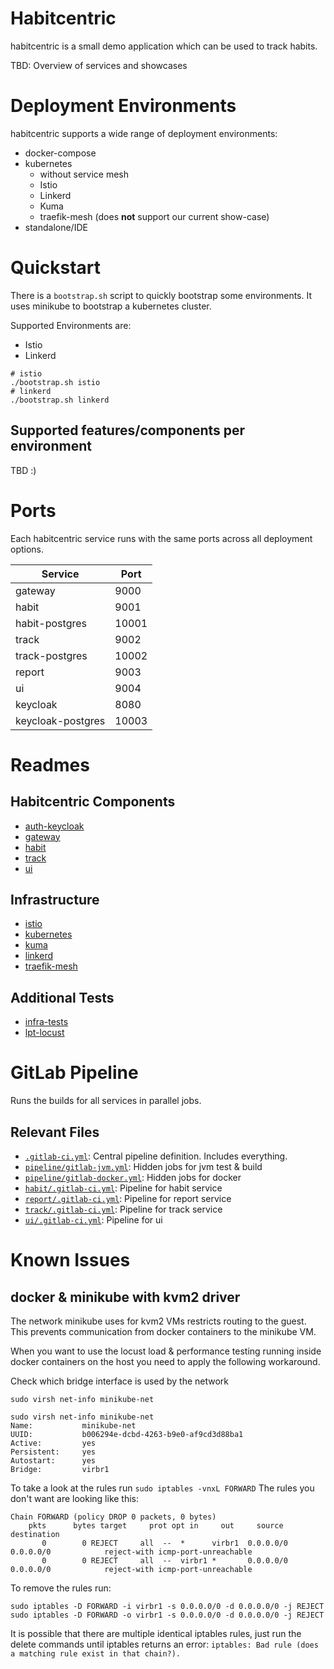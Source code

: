 # Habitcentric

habitcentric is a small demo application which can be used to track habits.

TBD: Overview of services and showcases

# Deployment Environments

habitcentric supports a wide range of deployment environments:

- docker-compose
- kubernetes
    - without service mesh
    - Istio
    - Linkerd
    - Kuma
    - traefik-mesh (does **not** support our current show-case)
- standalone/IDE

# Quickstart

There is a `bootstrap.sh` script to quickly bootstrap some environments.
It uses minikube to bootstrap a kubernetes cluster.

Supported Environments are:

- Istio
- Linkerd

```shell
# istio
./bootstrap.sh istio
# linkerd
./bootstrap.sh linkerd
```

## Supported features/components per environment

TBD :)

# Ports

Each habitcentric service runs with the same ports across all deployment options.

| Service           | Port  |
|-------------------|-------|
| gateway           | 9000  |
| habit             | 9001  |
| habit-postgres    | 10001 |
| track             | 9002  |
| track-postgres    | 10002 |
| report            | 9003  |
| ui                | 9004  |
| keycloak          | 8080  |
| keycloak-postgres | 10003 |

# Readmes

## Habitcentric Components

- [auth-keycloak](services/auth-keycloak/README.md)
- [gateway](services/gateway/README.md)
- [habit](services/abit/README.md)
- [track](services/track/README.md)
- [ui](services/ui/README.md)

## Infrastructure

- [istio](infrastructure/istio/README.md)
- [kubernetes](infrastructure/kubernetes/README.md)
- [kuma](infrastructure/kuma/README.md)
- [linkerd](infrastructure/linkerd/README.md)
- [traefik-mesh](infrastructure/traefik-mesh/README.md)

## Additional Tests

- [infra-tests](test/infra/README.md)
- [lpt-locust](test/lpt-locust/README.md)

# GitLab Pipeline

Runs the builds for all services in parallel jobs.

## Relevant Files

- [`.gitlab-ci.yml`](.gitlab-ci.yml): Central pipeline definition. Includes everything.
- [`pipeline/gitlab-jvm.yml`](pipeline/gitlab-jvm.yml): Hidden jobs for jvm test & build
- [`pipeline/gitlab-docker.yml`](pipeline/gitlab-docker.yml): Hidden jobs for docker
- [`habit/.gitlab-ci.yml`](habit/.gitlab-ci.yml): Pipeline for habit service
- [`report/.gitlab-ci.yml`](report/.gitlab-ci.yml): Pipeline for report service
- [`track/.gitlab-ci.yml`](track/.gitlab-ci.yml): Pipeline for track service
- [`ui/.gitlab-ci.yml`](ui/.gitlab-ci.yml): Pipeline for ui

# Known Issues

## docker & minikube with kvm2 driver

The network minikube uses for kvm2 VMs restricts routing to the guest. This prevents communication
from docker containers to the minikube VM.

When you want to use the locust load & performance testing running inside docker containers on the
host you need to apply the following workaround.

Check which bridge interface is used by the network

```shell
sudo virsh net-info minikube-net
```

```
sudo virsh net-info minikube-net
Name:           minikube-net
UUID:           b006294e-dcbd-4263-b9e0-af9cd3d88ba1
Active:         yes
Persistent:     yes
Autostart:      yes
Bridge:         virbr1
```

To take a look at the rules run `sudo iptables -vnxL FORWARD`
The rules you don't want are looking like this:

```
Chain FORWARD (policy DROP 0 packets, 0 bytes)
    pkts      bytes target     prot opt in     out     source               destination
       0        0 REJECT     all  --  *      virbr1  0.0.0.0/0            0.0.0.0/0            reject-with icmp-port-unreachable
       0        0 REJECT     all  --  virbr1 *       0.0.0.0/0            0.0.0.0/0            reject-with icmp-port-unreachable
```

To remove the rules run:

```shell
sudo iptables -D FORWARD -i virbr1 -s 0.0.0.0/0 -d 0.0.0.0/0 -j REJECT
sudo iptables -D FORWARD -o virbr1 -s 0.0.0.0/0 -d 0.0.0.0/0 -j REJECT
```

It is possible that there are multiple identical iptables rules, just run the delete commands until
iptables returns an error:
`iptables: Bad rule (does a matching rule exist in that chain?).`
